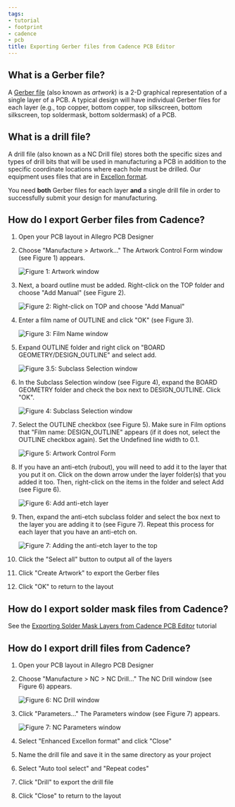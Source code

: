 ```yaml
---
tags:
- tutorial
- footprint
- cadence
- pcb
title: Exporting Gerber files from Cadence PCB Editor
---
```


## What is a Gerber file? 

A [Gerber file](https://en.wikipedia.org/wiki/Gerber_format) (also known as *artwork*) is a 2-D graphical representation of a single layer of a PCB. A typical design will have individual Gerber files for each layer (e.g., top copper, bottom copper, top silkscreen, bottom silkscreen, top soldermask, bottom soldermask) of a PCB.

## What is a drill file? 

A drill file (also known as a NC Drill file) stores both the specific sizes and types of drill bits that will be used in manufacturing a PCB in addition to the specific coordinate locations where each hole must be drilled. Our equipment uses files that are in [Excellon format](https://en.wikipedia.org/wiki/Excellon_format).

You need **both** Gerber files for each layer **and** a single drill file in order to successfully submit your design for manufacturing.

## How do I export Gerber files from Cadence? 

1.  Open your PCB layout in Allegro PCB Designer

2.  Choose "Manufacture > Artwork..." The Artwork Control Form window (see Figure 1) appears.

    ![Figure 1: Artwork window](/exporting_gerber_files/2.png)

  
3.  Next, a board outline must be added. Right-click on the TOP folder and choose "Add Manual" (see Figure 2).

    ![Figure 2: Right-click on TOP and choose "Add Manual"](/exporting_gerber_files/3.png)
  
  
4.  Enter a film name of OUTLINE and click "OK" (see Figure 3).

    ![Figure 3: Film Name window](/exporting_gerber_files/4.png)
  
  
4. Expand OUTLINE folder and right click on "BOARD GEOMETRY/DESIGN_OUTLINE" and select add.

    ![Figure 3.5: Subclass Selection window](/exporting_gerber_files/5.png)
  
  
5.  In the Subclass Selection window (see Figure 4), expand the BOARD GEOMETRY folder and check the box next to DESIGN_OUTLINE. Click "OK".

    ![Figure 4: Subclass Selection window](/exporting_gerber_files/6.png)
  
6.  Select the OUTLINE checkbox (see Figure 5). Make sure in Film options that "Film name: DESIGN_OUTLINE" appears (if it does not, select the OUTLINE checkbox again). Set the Undefined line width to 0.1.

    ![Figure 5: Artwork Control Form](/exporting_gerber_files/7.png)
  
7.  If you have an anti-etch (rubout), you will need to add it to the layer that you put it on. Click on the down arrow under the layer folder(s) that you added it too. Then, right-click on the items in the folder and select Add (see Figure 6).

    ![Figure 6: Add anti-etch layer](/figures/figure_267.png)

8.  Then, expand the anti-etch subclass folder and select the box next to the layer you are adding it to (see Figure 7). Repeat this process for each layer that you have an anti-etch on.

    ![Figure 7: Adding the anti-etch layer to the top](/figures/figure_268.png)

9.  Click the "Select all" button to output all of the layers
10. Click "Create Artwork" to export the Gerber files
11. Click "OK" to return to the layout

## How do I export solder mask files from Cadence? 

See the [Exporting Solder Mask Layers from Cadence PCB Editor](/exporting-solder-mask-layers-from-cadence-pcb-editor/) tutorial

## How do I export drill files from Cadence? 

1.  Open your PCB layout in Allegro PCB Designer
2.  Choose "Manufacture > NC > NC Drill..." The NC Drill window (see Figure 6) appears.

    ![Figure 6: NC Drill window](/exporting_gerber_files/8.png)

3.  Click "Parameters..." The Parameters window (see Figure 7) appears.

    ![Figure 7: NC Parameters window](/exporting_gerber_files/1.png)

4.  Select "Enhanced Excellon format" and click "Close"
5.  Name the drill file and save it in the same directory as your project
6.  Select "Auto tool select" and "Repeat codes"
7.  Click "Drill" to export the drill file
8.  Click "Close" to return to the layout
